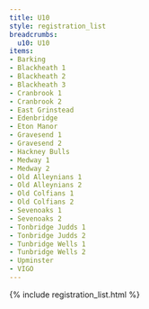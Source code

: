 ```yaml
---
title: U10
style: registration_list
breadcrumbs:
  u10: U10
items:
- Barking
- Blackheath 1
- Blackheath 2
- Blackheath 3
- Cranbrook 1
- Cranbrook 2
- East Grinstead
- Edenbridge
- Eton Manor
- Gravesend 1
- Gravesend 2
- Hackney Bulls
- Medway 1
- Medway 2
- Old Alleynians 1
- Old Alleynians 2
- Old Colfians 1
- Old Colfians 2
- Sevenoaks 1
- Sevenoaks 2
- Tonbridge Judds 1
- Tonbridge Judds 2
- Tunbridge Wells 1
- Tunbridge Wells 2
- Upminster
- VIGO
---
```


{% include registration_list.html %}
